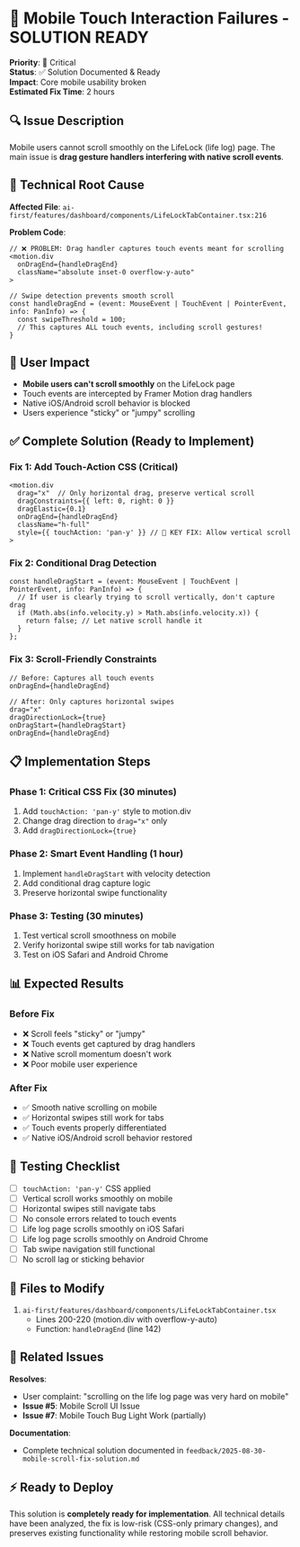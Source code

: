 # 📱 Mobile Touch Interaction Failures - SOLUTION READY

**Priority**: 🔴 Critical  
**Status**: ✅ Solution Documented & Ready  
**Impact**: Core mobile usability broken  
**Estimated Fix Time**: 2 hours  

## 🔍 **Issue Description**

Mobile users cannot scroll smoothly on the LifeLock (life log) page. The main issue is **drag gesture handlers interfering with native scroll events**.

## 📂 **Technical Root Cause**

**Affected File**: `ai-first/features/dashboard/components/LifeLockTabContainer.tsx:216`

**Problem Code**:
```tsx
// ❌ PROBLEM: Drag handler captures touch events meant for scrolling
<motion.div
  onDragEnd={handleDragEnd}
  className="absolute inset-0 overflow-y-auto"
>

// Swipe detection prevents smooth scroll
const handleDragEnd = (event: MouseEvent | TouchEvent | PointerEvent, info: PanInfo) => {
  const swipeThreshold = 100;
  // This captures ALL touch events, including scroll gestures!
}
```

## 🎯 **User Impact**

- **Mobile users can't scroll smoothly** on the LifeLock page
- Touch events are intercepted by Framer Motion drag handlers  
- Native iOS/Android scroll behavior is blocked
- Users experience "sticky" or "jumpy" scrolling

## ✅ **Complete Solution (Ready to Implement)**

### **Fix 1: Add Touch-Action CSS (Critical)**
```tsx
<motion.div
  drag="x"  // Only horizontal drag, preserve vertical scroll
  dragConstraints={{ left: 0, right: 0 }}
  dragElastic={0.1}
  onDragEnd={handleDragEnd}
  className="h-full"
  style={{ touchAction: 'pan-y' }} // 🎯 KEY FIX: Allow vertical scroll
>
```

### **Fix 2: Conditional Drag Detection**
```tsx
const handleDragStart = (event: MouseEvent | TouchEvent | PointerEvent, info: PanInfo) => {
  // If user is clearly trying to scroll vertically, don't capture drag
  if (Math.abs(info.velocity.y) > Math.abs(info.velocity.x)) {
    return false; // Let native scroll handle it
  }
};
```

### **Fix 3: Scroll-Friendly Constraints**
```tsx
// Before: Captures all touch events
onDragEnd={handleDragEnd}

// After: Only captures horizontal swipes
drag="x"
dragDirectionLock={true}
onDragStart={handleDragStart}
onDragEnd={handleDragEnd}
```

## 📋 **Implementation Steps**

### **Phase 1: Critical CSS Fix** (30 minutes)
1. Add `touchAction: 'pan-y'` style to motion.div
2. Change drag direction to `drag="x"` only  
3. Add `dragDirectionLock={true}`

### **Phase 2: Smart Event Handling** (1 hour)
1. Implement `handleDragStart` with velocity detection
2. Add conditional drag capture logic
3. Preserve horizontal swipe functionality

### **Phase 3: Testing** (30 minutes)
1. Test vertical scroll smoothness on mobile
2. Verify horizontal swipe still works for tab navigation
3. Test on iOS Safari and Android Chrome

## 📊 **Expected Results**

### **Before Fix**
- ❌ Scroll feels "sticky" or "jumpy"
- ❌ Touch events get captured by drag handlers  
- ❌ Native scroll momentum doesn't work
- ❌ Poor mobile user experience

### **After Fix**  
- ✅ Smooth native scrolling on mobile
- ✅ Horizontal swipes still work for tabs
- ✅ Touch events properly differentiated
- ✅ Native iOS/Android scroll behavior restored

## 🧪 **Testing Checklist**

- [ ] `touchAction: 'pan-y'` CSS applied
- [ ] Vertical scroll works smoothly on mobile
- [ ] Horizontal swipes still navigate tabs  
- [ ] No console errors related to touch events
- [ ] Life log page scrolls smoothly on iOS Safari
- [ ] Life log page scrolls smoothly on Android Chrome
- [ ] Tab swipe navigation still functional
- [ ] No scroll lag or sticking behavior

## 📁 **Files to Modify**

1. `ai-first/features/dashboard/components/LifeLockTabContainer.tsx`
   - Lines 200-220 (motion.div with overflow-y-auto)
   - Function: `handleDragEnd` (line 142)

## 🔗 **Related Issues**

**Resolves**:
- User complaint: "scrolling on the life log page was very hard on mobile"
- **Issue #5**: Mobile Scroll UI Issue
- **Issue #7**: Mobile Touch Bug Light Work (partially)

**Documentation**: 
- Complete technical solution documented in `feedback/2025-08-30-mobile-scroll-fix-solution.md`

## ⚡ **Ready to Deploy**

This solution is **completely ready for implementation**. All technical details have been analyzed, the fix is low-risk (CSS-only primary changes), and preserves existing functionality while restoring mobile scroll behavior.